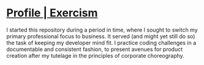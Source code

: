 # [Profile | Exercism](https://exercism.io/profiles/nullthefirst)

I started this repository during a period in time, where I sought to switch my primary professional focus to business. It served (and might yet still do so) the task of keeping my developer mind fit. I practice coding challenges in a documentable and consistent fashion, to present avenues for product creation after my tutelage in the principles of corporate choreography.
